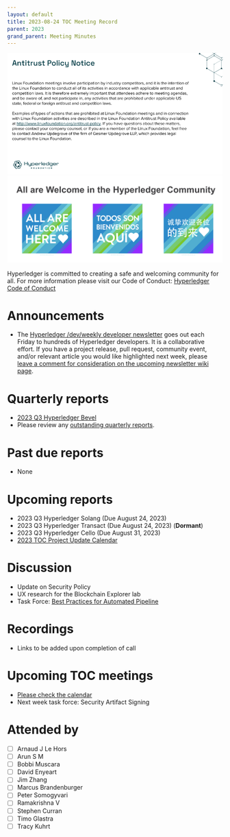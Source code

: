 ```yaml
---
layout: default
title: 2023-08-24 TOC Meeting Record
parent: 2023
grand_parent: Meeting Minutes
---
```

![Antitrust Policy Notice](../images/antitrust-policy-notice.png "Antitrust Policy Notice")
![All are Welcome in the Hyperledger Community](../images/all-are-welcome.png "All are Welcome in the Hyperledger Community")

Hyperledger is committed to creating a safe and welcoming community for all. For more information please visit our Code of Conduct: [Hyperledger Code of Conduct](https://toc.hyperledger.org/governing-documents/code-of-conduct.html)

# Announcements
* The [Hyperledger /dev/weekly developer newsletter](https://wiki.hyperledger.org/pages/viewpage.action?pageId=39618905) goes out each Friday to hundreds of Hyperledger developers. It is a collaborative effort. If you have a project release, pull request, community event, and/or relevant article you would like highlighted next week, please [leave a comment for consideration on the upcoming newsletter wiki page](https://wiki.hyperledger.org/display/DR/2023).

# Quarterly reports
* [2023 Q3 Hyperledger Bevel](https://github.com/hyperledger/toc/pull/150)
* Please review any [outstanding quarterly reports](https://github.com/hyperledger/toc/pulls?q=is%3Apr+is%3Aopen+label%3Aquarterly-report+user-review-requested%3A%40me).

# Past due reports
* None

# Upcoming reports
* 2023 Q3 Hyperledger Solang (Due August 24, 2023)
* 2023 Q3 Hyperledger Transact (Due August 24, 2023) (**Dormant**)
* 2023 Q3 Hyperledger Cello (Due August 31, 2023)
* [2023 TOC Project Update Calendar](../../project-reports/2023/2023-updates.md)

# Discussion
* Update on Security Policy
* UX research for the Blockchain Explorer lab
* Task Force: [Best Practices for Automated Pipeline](https://github.com/hyperledger/toc/issues/44)

# Recordings
* Links to be added upon completion of call

# Upcoming TOC meetings
* [Please check the calendar](https://lists.hyperledger.org/g/toc/calendar)
* Next week task force: Security Artifact Signing

# Attended by
* [ ] Arnaud J Le Hors
* [ ] Arun S M
* [ ] Bobbi Muscara
* [ ] David Enyeart
* [ ] Jim Zhang
* [ ] Marcus Brandenburger
* [ ] Peter Somogyvari
* [ ] Ramakrishna V
* [ ] Stephen Curran
* [ ] Timo Glastra
* [ ] Tracy Kuhrt
